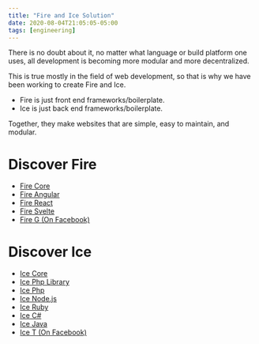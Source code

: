 ```yaml
---
title: "Fire and Ice Solution"
date: 2020-08-04T21:05:05-05:00
tags: [engineering]
---
```


There is no doubt about it, no matter what language or build platform one uses, all development is becoming more modular and more decentralized.

This is true mostly in the field of web development, so that is why we have been working to create Fire and Ice.

* Fire is just front end frameworks/boilerplate.
* Ice is just back end frameworks/boilerplate.

Together, they make websites that are simple, easy to maintain, and modular.

# Discover Fire
* [Fire Core](https://github.com/ruff-org/fire)
* [Fire Angular](https://github.com/blazed-space/fire-angular)
* [Fire React](https://github.com/blazed-space/fire-react)
* [Fire Svelte](https://github.com/blazed-space/fire-svelte)
* [Fire G (On Facebook)](https://www.facebook.com/firewebdev)

# Discover Ice
* [Ice Core](https://github.com/ruff-org/ice)
* [Ice Php Library](https://github.com/blazed-space/ice)
* [Ice Php](https://github.com/blazed-space/blz-ice-php)
* [Ice Node.js](https://github.com/blazed-space/blz-ice-node)
* [Ice Ruby](https://github.com/blazed-space/blz-ice-ruby)
* [Ice C#](https://github.com/blazed-space/blz-ice-dotnet)
* [Ice Java](https://github.com/blazed-space/blz-ice-java)
* [Ice T (On Facebook)](https://www.facebook.com/icedtyrod)